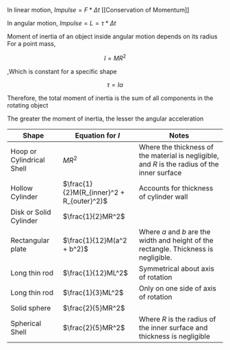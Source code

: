 In linear motion, $Impulse = F * \Delta{t}$
[[Conservation of Momentum]]

In angular motion, $Impulse = L = \tau * \Delta{t}$

Moment of inertia of an object inside angular motion depends on its radius
For a point mass,

$$
I = MR^2
$$

,Which is constant for a specific shape

$$
\tau = I\alpha
$$

Therefore, the total moment of inertia is the sum of all components in the rotating object

The greater the moment of inertia, the lesser the angular acceleration

Shape | Equation for $I$ | Notes
----|---- | ---
Hoop or Cylindrical Shell |  $MR^2$ | Where the thickness of the material is negligible, and $R$ is the radius of the inner surface
Hollow Cylinder | $\frac{1}{2}M(R_{inner}^2 + R_{outer}^2)$ | Accounts for thickness of cylinder wall
Disk or Solid Cylinder  | $\frac{1}{2}MR^2$ | 
Rectangular plate | $\frac{1}{12}M(a^2 + b^2)$ | Where $a$ and $b$ are the width and height of the rectangle. Thickness is negligible.
Long thin rod | $\frac{1}{12}ML^2$ | Symmetrical about axis of rotation
Long thin rod | $\frac{1}{3}ML^2$ | Only on one side of axis of rotation
Solid sphere | $\frac{2}{5}MR^2$ | 
Spherical Shell | $\frac{2}{5}MR^2$ | Where $R$ is the radius of the inner surface and thickness is negligible


